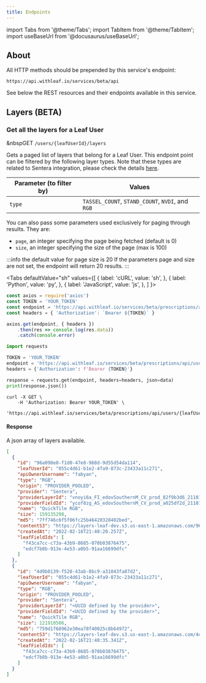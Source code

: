 ```yaml
---
title: Endpoints
---
```


import Tabs from '@theme/Tabs';
import TabItem from '@theme/TabItem';
import useBaseUrl from '@docusaurus/useBaseUrl';

<!-- the following links are referenced throughout this document -->
[1]: https://github.com/Leaf-Agriculture/Leaf-quickstart-Postman-collection
## About
All HTTP methods should be prepended by this service's endpoint:

```
https://api.withleaf.io/services/beta/api
```

See below the REST resources and their endpoints available in this service.

## Layers (BETA)

### Get all the layers for a Leaf User

&nbsp<span class="badge badge--success">GET</span> `/users/{leafUserId}/layers`

Gets a paged list of layers that belong for a Leaf User. This endpoint point can be filtered by the following layer types. Note that these types are related to Sentera integration, please check the details [here](https://blog.withleaf.io/en/senteraintegrationwithleaf).

| Parameter (to filter by) | Values
| - | - |
| `type` | `TASSEL_COUNT`, `STAND_COUNT`, `NVDI`, and `RGB`|

You can also pass some parameters used exclusively for paging through results.
They are:

- `page`, an integer specifying the page being fetched (default is 0)
- `size`, an integer specifying the size of the page (max is 100)

:::info the default value for page size is 20
If the parameters page and size are not set, the endpoint will return 20 results.
:::

<Tabs
defaultValue="sh"
values={[
{ label: 'cURL', value: 'sh', },
{ label: 'Python', value: 'py', },
{ label: 'JavaScript', value: 'js', },
]
}>
<TabItem value="js">

  ```js
  const axios = require('axios')
  const TOKEN = 'YOUR_TOKEN'
  const endpoint = 'https://api.withleaf.io/services/beta/prescriptions/api/users/{leafUserId}/layers'
  const headers = { 'Authorization': `Bearer ${TOKEN}` }

  axios.get(endpoint, { headers })
      .then(res => console.log(res.data))
      .catch(console.error)
  ```

  </TabItem>
  <TabItem value="py">

  ```py
  import requests
  
  TOKEN = 'YOUR_TOKEN'
  endpoint = 'https://api.withleaf.io/services/beta/prescriptions/api/users/{leafUserId}/layers'
  headers = {'Authorization': f'Bearer {TOKEN}'}

  response = requests.get(endpoint, headers=headers, json=data)
  print(response.json())
  ```

  </TabItem>
  <TabItem value="sh">

  ```shell
  curl -X GET \
      -H 'Authorization: Bearer YOUR_TOKEN' \
      'https://api.withleaf.io/services/beta/prescriptions/api/users/{leafUserId}/layers'
  ```

  </TabItem>
</Tabs>


#### Response
A json array of layers available.

```json
[
  {
    "id": "96a098e0-f1d0-47e8-968d-9d55d54da114",
    "leafUserId": "055c4d61-b1e2-4fa9-873c-23433a11c271",
    "apiOwnerUsername": "fabyan",
    "type": "RGB",
    "origin": "PROVIDER_POOLED",
    "provider": "Sentera",
    "providerLayerId": "vnoyi6a_FI_edovSouthernM_CV_prod_82f9b3d6_211018_151052",
    "providerFieldId": "ycof8zg_AS_edovSouthernM_CV_prod_a025df2d_211015_200456",
    "name": "QuickTile RGB",
    "size": 159135298,
    "md5": "7ff746c6f5f06fc25b46420328402bed",
    "contentS3": "https://layers-leaf-dev.s3.us-east-1.amazonaws.com/96a098e0-f1d0-47e8-968d-9d55d54da114.tif",
    "createdAt": "2022-02-16T21:40:20.257Z",
    "leafFieldIds": [
      "f43ca7cc-c73a-43b9-8685-070b03876475",
      "edcf7b8b-913e-4e53-a0b5-91aa16699dfc"
    ]
  },
  {
    "id": "4d9b0139-f528-43ab-8bc9-a31043fa87d2",
    "leafUserId": "055c4d61-b1e2-4fa9-873c-23433a11c271",
    "apiOwnerUsername": "fabyan",
    "type": "RGB",
    "origin": "PROVIDER_POOLED",
    "provider": "Sentera",
    "providerLayerId": "<UUID defined by the provider>",
    "providerFieldId": "<UUID defined by the provider>",
    "name": "QuickTile RGB",
    "size": 121910506,
    "md5": "759d1f68962e30ea78f40025c8b64972",
    "contentS3": "https://layers-leaf-dev.s3.us-east-1.amazonaws.com/4d9b0139-f528-43ab-8bc9-a31043fa87d2.tif",
    "createdAt": "2022-02-16T21:40:35.341Z",
    "leafFieldIds": [
      "f43ca7cc-c73a-43b9-8685-070b03876475",
      "edcf7b8b-913e-4e53-a0b5-91aa16699dfc"
    ]
  }
]
```

[contact]: mailto:help@withleaf.io
